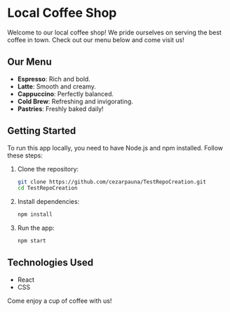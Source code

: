 # Local Coffee Shop

Welcome to our local coffee shop! We pride ourselves on serving the best coffee in town. Check out our menu below and come visit us!

## Our Menu
- **Espresso**: Rich and bold.
- **Latte**: Smooth and creamy.
- **Cappuccino**: Perfectly balanced.
- **Cold Brew**: Refreshing and invigorating.
- **Pastries**: Freshly baked daily!

## Getting Started
To run this app locally, you need to have Node.js and npm installed. Follow these steps:
1. Clone the repository:
   ```bash
   git clone https://github.com/cezarpauna/TestRepoCreation.git
   cd TestRepoCreation
   ```
2. Install dependencies:
   ```bash
   npm install
   ```
3. Run the app:
   ```bash
   npm start
   ```

## Technologies Used
- React
- CSS

Come enjoy a cup of coffee with us!
